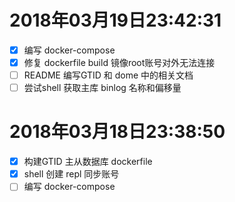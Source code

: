 # 2018年03月19日23:42:31
- [x] 编写 docker-compose
- [x] 修复 dockerfile build 镜像root账号对外无法连接
- [ ] README 编写GTID 和 dome 中的相关文档
- [ ] 尝试shell 获取主库 binlog 名称和偏移量
# 2018年03月18日23:38:50
- [x] 构建GTID 主从数据库 dockerfile 
- [x] shell 创建 repl 同步账号
- [ ] 编写 docker-compose

